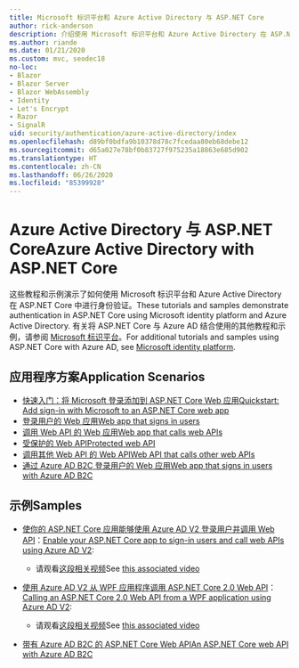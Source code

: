 ```yaml
---
title: Microsoft 标识平台和 Azure Active Directory 与 ASP.NET Core
author: rick-anderson
description: 介绍使用 Microsoft 标识平台和 Azure Active Directory 在 ASP.NET Core 对 Web 应用和 API 进行身份验证的相关主题。
ms.author: riande
ms.date: 01/21/2020
ms.custom: mvc, seodec18
no-loc:
- Blazor
- Blazor Server
- Blazor WebAssembly
- Identity
- Let's Encrypt
- Razor
- SignalR
uid: security/authentication/azure-active-directory/index
ms.openlocfilehash: d89bf0bdfa9b10378d78c7fcedaa80eb68debe12
ms.sourcegitcommit: d65a027e78bf0b83727f975235a18863e685d902
ms.translationtype: HT
ms.contentlocale: zh-CN
ms.lasthandoff: 06/26/2020
ms.locfileid: "85399928"
---
```

# <a name="azure-active-directory-with-aspnet-core"></a><span data-ttu-id="4fd49-103">Azure Active Directory 与 ASP.NET Core</span><span class="sxs-lookup"><span data-stu-id="4fd49-103">Azure Active Directory with ASP.NET Core</span></span>

<span data-ttu-id="4fd49-104">这些教程和示例演示了如何使用 Microsoft 标识平台和 Azure Active Directory 在 ASP.NET Core 中进行身份验证。</span><span class="sxs-lookup"><span data-stu-id="4fd49-104">These tutorials and samples demonstrate authentication in ASP.NET Core using Microsoft identity platform and Azure Active Directory.</span></span> <span data-ttu-id="4fd49-105">有关将 ASP.NET Core 与 Azure AD 结合使用的其他教程和示例，请参阅 [Microsoft 标识平台](/azure/active-directory/develop/)。</span><span class="sxs-lookup"><span data-stu-id="4fd49-105">For additional tutorials and samples using ASP.NET Core with Azure AD, see [Microsoft identity platform](/azure/active-directory/develop/).</span></span>

## <a name="application-scenarios"></a><span data-ttu-id="4fd49-106">应用程序方案</span><span class="sxs-lookup"><span data-stu-id="4fd49-106">Application Scenarios</span></span>

* [<span data-ttu-id="4fd49-107">快速入门：将 Microsoft 登录添加到 ASP.NET Core Web 应用</span><span class="sxs-lookup"><span data-stu-id="4fd49-107">Quickstart: Add sign-in with Microsoft to an ASP.NET Core web app</span></span>](/azure/active-directory/develop/quickstart-v2-aspnet-core-webapp)
* [<span data-ttu-id="4fd49-108">登录用户的 Web 应用</span><span class="sxs-lookup"><span data-stu-id="4fd49-108">Web app that signs in users</span></span>](/azure/active-directory/develop/scenario-web-app-sign-user-overview?tabs=aspnetcore)
* [<span data-ttu-id="4fd49-109">调用 Web API 的 Web 应用</span><span class="sxs-lookup"><span data-stu-id="4fd49-109">Web app that calls web APIs</span></span>](/azure/active-directory/develop/scenario-web-app-call-api-overview)
* [<span data-ttu-id="4fd49-110">受保护的 Web API</span><span class="sxs-lookup"><span data-stu-id="4fd49-110">Protected web API</span></span>](/azure/active-directory/develop/scenario-protected-web-api-overview)
* [<span data-ttu-id="4fd49-111">调用其他 Web API 的 Web API</span><span class="sxs-lookup"><span data-stu-id="4fd49-111">Web API that calls other web APIs</span></span>](/azure/active-directory/develop/scenario-web-api-call-api-overview)
* [<span data-ttu-id="4fd49-112">通过 Azure AD B2C 登录用户的 Web 应用</span><span class="sxs-lookup"><span data-stu-id="4fd49-112">Web app that signs in users with Azure AD B2C</span></span>](xref:security/authentication/azure-ad-b2c)

## <a name="samples"></a><span data-ttu-id="4fd49-113">示例</span><span class="sxs-lookup"><span data-stu-id="4fd49-113">Samples</span></span>

* <span data-ttu-id="4fd49-114">[使你的 ASP.NET Core 应用能够使用 Azure AD V2 登录用户并调用 Web API](/samples/azure-samples/active-directory-aspnetcore-webapp-openidconnect-v2/enable-webapp-signin/)：</span><span class="sxs-lookup"><span data-stu-id="4fd49-114">[Enable your ASP.NET Core app to sign-in users and call web APIs using Azure AD V2](/samples/azure-samples/active-directory-aspnetcore-webapp-openidconnect-v2/enable-webapp-signin/):</span></span> 
  * <span data-ttu-id="4fd49-115">请观看[这段相关视频](https://channel9.msdn.com/Events/Build/2018/THR5001)</span><span class="sxs-lookup"><span data-stu-id="4fd49-115">See [this associated video](https://channel9.msdn.com/Events/Build/2018/THR5001)</span></span>

* <span data-ttu-id="4fd49-116">[使用 Azure AD V2 从 WPF 应用程序调用 ASP.NET Core 2.0 Web API](/samples/azure-samples/active-directory-dotnet-native-aspnetcore-v2/calling-an-aspnet-core-web-api-from-a-wpf-application-using-azure-ad-v2/)：</span><span class="sxs-lookup"><span data-stu-id="4fd49-116">[Calling an ASP.NET Core 2.0 Web API from a WPF application using Azure AD V2](/samples/azure-samples/active-directory-dotnet-native-aspnetcore-v2/calling-an-aspnet-core-web-api-from-a-wpf-application-using-azure-ad-v2/):</span></span> 
  * <span data-ttu-id="4fd49-117">请观看[这段相关视频](https://channel9.msdn.com/Events/Build/2018/THR5000)</span><span class="sxs-lookup"><span data-stu-id="4fd49-117">See [this associated video](https://channel9.msdn.com/Events/Build/2018/THR5000)</span></span>

* [<span data-ttu-id="4fd49-118">带有 Azure AD B2C 的 ASP.NET Core Web API</span><span class="sxs-lookup"><span data-stu-id="4fd49-118">An ASP.NET Core web API with Azure AD B2C</span></span>](https://azure.microsoft.com/resources/samples/active-directory-b2c-dotnetcore-webapi/)
